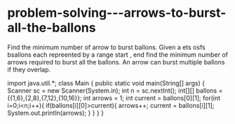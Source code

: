 # problem-solving---arrows-to-burst-all-the-ballons

Find the minimum number of arrow to burst ballons.
Given a ets osfs bsallons each repreented by a range start , end find the minimum number of arrows required to burst all the ballons. An arrow can burst multiple ballons if they overlap.

import java.util.*;
class Main {
    public static void main(String[] args) {
        Scanner sc = new Scanner(System.in);
        int n = sc.nextInt();
        int[][] ballons = {{1,6},{2,8},{7,12},{10,16}};
        int arrows = 1;
        int current =  ballons[0][1];
        for(int i=0;i<n;i++){
            if(ballons[i][0]>current){
                arrows++;
                current = ballons[i][1];
            System.out.println(arrows);
            }
        }
    }
}
